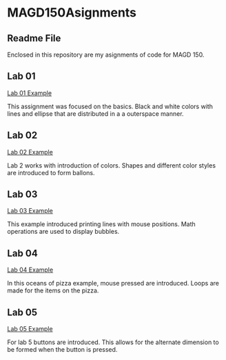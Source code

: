 # MAGD150Asignments
## Readme File

Enclosed in this repository are my asignments of code for MAGD 150.

## Lab 01
[Lab 01 Example](https://github.com/veloffm12/MAGD150Asignments/blob/gh-pages/s18magd150lab01_veloffm.zip)

This assignment was focused on the basics. Black and white colors with lines and ellipse that are distributed in a
a outerspace manner.

## Lab 02
[Lab 02 Example](https://github.com/veloffm12/MAGD150Asignments/blob/gh-pages/s18magd150lab02_veloff.zip)

Lab 2 works with introduction of colors. Shapes and different color styles are introduced to
form ballons.

## Lab 03
[Lab 03 Example](https://github.com/veloffm12/MAGD150Asignments/blob/gh-pages/s18_magd150_lab03_veloffm.zip)

This example introduced printing lines with mouse positions. Math operations are used to display
bubbles.
## Lab 04
[Lab 04 Example](https://github.com/veloffm12/MAGD150Asignments/blob/gh-pages/s18magd150lab04_veloffm.zip)

In this oceans of pizza example, mouse pressed are introduced. Loops are made for the items
on the pizza.

## Lab 05
[Lab 05 Example](https://github.com/veloffm12/MAGD150Asignments/blob/gh-pages/s18_magd150lab05_veloffm.zip)

For lab 5 buttons are introduced. This allows for the alternate dimension to be formed
when the button is pressed.
